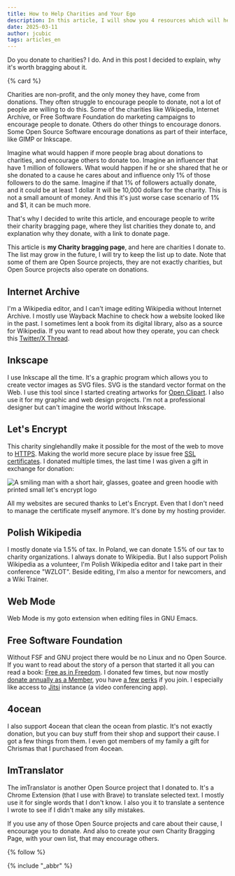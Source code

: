 ```yaml
---
title: How to Help Charities and Your Ego
description: In this article, I will show you 4 resources which will help you learn design as a web developer.
date: 2025-03-11
author: jcubic
tags: articles_en
---
```


Do you donate to charities? I do. And in this post I decided to explain, why it's worth bragging about it.

<!-- more -->
{% card %}

Charities are non-profit, and the only money they have, come from donations. They often struggle to
encourage people to donate, not a lot of people are willing to do this. Some of the charities like
Wikipedia, Internet Archive, or Free Software Foundation do marketing campaigns to encourage people
to donate. Others do other things to encourage donors. Some Open Source Software encourage donations
as part of their interface, like GIMP or Inkscape.

Imagine what would happen if more people brag about donations to charities, and encourage others to
donate too. Imagine an influencer that have 1 million of followers. What would happen if he or she
shared that he or she donated to a cause he cares about and influence only 1% of those followers to
do the same. Imagine if that 1% of followers actually donate, and it could be at least 1 dollar It
will be 10,000 dollars for the charity. This is not a small amount of money. And this it's just
worse case scenario of 1% and $1, it can be much more.

That's why I decided to write this article, and encourage people to write their charity bragging
page, where they list charities they donate to, and explanation why they donate, with a link to
donate page.

This article is **my Charity bragging page**, and here are charities I donate to. The list may grow
in the future, I will try to keep the list up to date. Note that some of them are Open Source
projects, they are not exactly charities, but Open Source projects also operate on donations.

## Internet Archive

I'm a Wikipedia editor, and I can't image editing Wikipedia without Internet Archive. I mostly use
Wayback Machine to check how a website looked like in the past. I sometimes lent a book from its
digital library, also as a source for Wikipedia. If you want to read about how they operate, you can
check this [Twitter/X Thread](https://threadreaderapp.com/thread/1204428311553642496.html).

## Inkscape

I use Inkscape all the time. It's a graphic program which allows you to create vector images as SVG
files. SVG is the standard vector format on the Web. I use this tool since I started creating
artworks for [Open Clipart](https://openclipart.org/artist/kuba). I also use it for my graphic and
web design projects. I'm not a professional designer but can't imagine the world without Inkscape.

## Let's Encrypt

This charity singlehandlly make it possible for the most of the web to move to
[HTTPS](https://en.wikipedia.org/wiki/HTTPS). Making the world more secure place by issue free [SSL
certificates](https://en.wikipedia.org/wiki/Transport_Layer_Security).  I donated multiple times,
the last time I was given a gift in exchange for donation:

![A smiling man with a short hair, glasses, goatee and green hoodie with printed small let's encrypt logo](/img/lets-encrypt-photo.jpg)

All my websites are secured thanks to Let's Encrypt. Even that I don't need to manage the certificate
myself anymore. It's done by my hosting provider.

## Polish Wikipedia

I mostly donate via 1.5% of tax. In Poland, we can donate 1.5% of our tax to charity
organizations. I always donate to Wikipedia.  But I also support Polish Wikipedia as a volunteer,
I'm Polish Wikipedia editor and I take part in their conference "WZLOT". Beside editing, I'm also a
mentor for newcomers, and a Wiki Trainer.

## Web Mode

Web Mode is my goto extension when editing files in GNU Emacs.

## Free Software Foundation

Without FSF and GNU project there would be no Linux and no Open Source.  If you want to read about
the story of a person that started it all you can read a book: [Free as in
Freedom](https://en.wikipedia.org/wiki/Free_as_in_Freedom).  I donated few times, but now mostly
[donate annually as a Member](https://my.fsf.org/join), you have [a few
perks](https://www.fsf.org/associate/benefits) if you join. I especially like access to
[Jitsi](https://en.wikipedia.org/wiki/Jitsi) instance (a video conferencing app).

## 4ocean

I also support 4ocean that clean the ocean from plastic. It's not exactly donation, but you can buy
stuff from their shop and support their cause. I got a few things from them. I even got members of my
family a gift for Chrismas that I purchased from 4ocean.

## ImTranslator

The imTranslator is another Open Source project that I donated to. It's a Chrome Extension (that I
use with Brave) to translate selected text. I mostly use it for single words that I don't know. I
also you it to translate a sentence I wrote to see if I didn't make any silly mistakes.

If you use any of those Open Source projects and care about their cause, I encourage you to donate.
And also to create your own Charity Bragging Page, with your own list, that may encourage others.

{% follow %}

{% include "_abbr" %}
